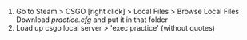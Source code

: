 1. Go to Steam > CSGO [right click] > Local Files > Browse Local Files </br>
Download *practice.cfg* and put it in that folder 
3. Load up csgo local server > 'exec practice' (without quotes)
